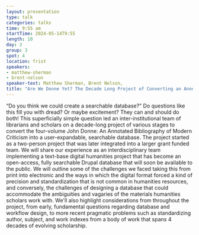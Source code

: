 ```yaml
---
layout: presentation
type: talk
categories: talks
time: 9:55 am
startTime: 2024-05-14T9:55
length: 10
day: 2
group: 3
spot: 4
location: frist
speakers:
- matthew-sherman
- brent-nelson
speaker-text: Matthew Sherman, Brent Nelson, 
title: "Are We Donne Yet? The Decade Long Project of Converting an Annotated Bibliography from Print to Database"
---
```

“Do you think we could create a searchable database?" Do questions like this fill you with dread? Or maybe excitement? They can and should do both! This superficially simple question led an inter-institutional team of librarians and scholars on a decade-long project of various stages to convert the four-volume John Donne: An Annotated Bibliography of Modern Criticism into a user-expandable, searchable database. The project started as a two-person project that was later integrated into a larger grant funded team. We will share our experience as an interdisciplinary team implementing a text-base digital humanities project that has become an open-access, fully searchable Drupal database that will soon be available to the public.  We will outline some of the challenges we faced taking this from print into electronic and the ways in which the digital format forced a kind of precision and standardization that is not common in humanities resources, and conversely, the challenges of designing a database that could accommodate the ambiguities and vagaries of the materials humanities scholars work with. We'll also highlight considerations from throughout the project, from early, fundamental questions regarding database and workflow design, to more recent pragmatic problems such as standardizing author, subject, and work indexes from a body of work that spans 4 decades of evolving scholarship.
